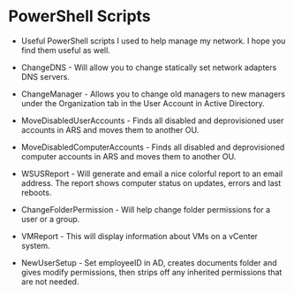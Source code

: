 # PowerShell Scripts


- Useful PowerShell scripts I used to help manage my network.  I hope you find them useful as well.

- ChangeDNS - Will allow you to change statically set network adapters DNS servers.

- ChangeManager - Allows you to change old managers to new managers under the Organization tab in the User Account in Active Directory.

- MoveDisabledUserAccounts - Finds all disabled and deprovisioned user accounts in ARS and moves them to another OU.

- MoveDisabledComputerAccounts - Finds all disabled and deprovisioned computer accounts in ARS and moves them to another OU.

- WSUSReport - Will generate and email a nice colorful report to an email address.  The report shows computer status on updates, errors and last reboots.

- ChangeFolderPermission - Will help change folder permissions for a user or a group.

- VMReport - This will display information about VMs on a vCenter system.

- NewUserSetup - Set employeeID in AD, creates documents folder and gives modify permissions, then strips off any inherited permissions that are not needed.
